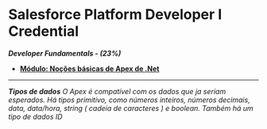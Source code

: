 # Salesforce Platform Developer I Credential

***Developer Fundamentals - (23%)***
- **[Módulo: Noções básicas de Apex de .Net](https://trailhead.salesforce.com/pt-BR/content/learn/modules/apex_basics_dotnet?trailmix_creator_id=strailhead&trailmix_slug=prepare-for-your-salesforce-platform-developer-i-credential)**
----------
***Tipos de dados***
*O Apex é compatível com os dados que ja seriam esperados. Há tipos primitivo, como números inteiros, números decimais, data, data/hora, string ( cadeia de caracteres ) e boolean. Também há um tipo de dados ID*